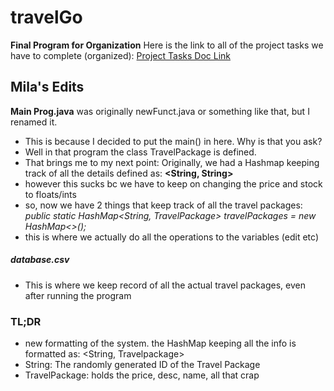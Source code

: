 # travelGo
**Final Program for Organization**
Here is the link to all of the project tasks we have to complete (organized):
[Project Tasks Doc Link](https://docs.google.com/document/d/1bNOieihMCGUcXW06Y7ec1a0M1JouxbGHAMaItOKCehM/edit?usp=sharing)

## Mila's Edits
**Main Prog.java** was originally newFunct.java or something like that, but I renamed it.
- This is because I decided to put the main() in here. 
Why is that you ask? 
- Well in that program the class TravelPackage is defined. 
- That brings me to my next point:
Originally, we had a Hashmap keeping track of all the details defined as: **<String, String>**
- however this sucks bc we have to keep on changing the price and stock to floats/ints
- so, now we have 2 things that keep track of all the travel packages:
_public static HashMap<String, TravelPackage> travelPackages = new HashMap<>();_
- this is where we actually do all the operations to the variables (edit etc)
##### _database.csv_
- This is where we keep record of all the actual travel packages, even after running the program

### TL;DR
- new formatting of the system. the HashMap keeping all the info is formatted as:
<String, Travelpackage>
- String: The randomly generated ID of the Travel Package 
- TravelPackage: holds the price, desc, name, all that crap



